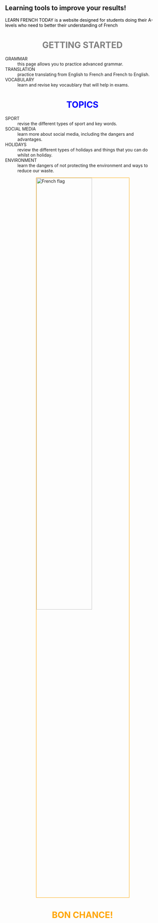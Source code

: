 ## Learning tools to improve your results!
<p style="color:black;"> LEARN FRENCH TODAY is a website designed for students doing their A-levels who need to better their understanding of French</P> 






<h1 align="center">
  <b style="color:grey;">GETTING STARTED</b><br>
</h1>
<dl>
  <dt>GRAMMAR</dt>
  <dd> this page allows you to practice advanced grammar. </dd>
  <dt>TRANSLATION</dt>
  <dd>practice translating from English to French and French to English.</dd>
  <dt>VOCABULARY</dt>
  <dd>learn and revise key vocaublary that will help in exams.</dd>
</dl>

<h1 align="center">
  <b style="color:BLUE;">TOPICS</b><br>
</h1>
<dl>
  <dt>SPORT</dt>
  <dd> revise the different types of sport and key words. </dd>
  <dt>SOCIAL MEDIA</dt>
  <dd>learn more about social media, including the dangers and advantages.</dd>
  <dt>HOLIDAYS</dt>
  <dd>review the different types of holidays and things that you can do whilst on holiday.</dd>
  <dt>ENVIRONMENT</dt>
  <dd>learn the dangers of not protecting the environment and ways to reduce our waste.</dd>
</dl>







<img style="width:60%; border:1px solid orange; margin-left:20%;" 
src="https://upload.wikimedia.org/wikipedia/en/c/c3/Flag_of_France.svg" alt="French flag" >
<h1 align="center">
  <b style="color:orange;">BON CHANCE!</b><br>
</h1>
